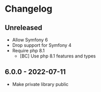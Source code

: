 # Changelog

<!-- There is always Unreleased section on the top. Subsections (Added, Changed, Fixed, Removed) should be added as needed. -->
## Unreleased
- Allow Symfony 6
- Drop support for Symfony 4
- Require php 8.1
  - [BC] Use php 8.1 features and types

## 6.0.0 - 2022-07-11
- Make private library public
